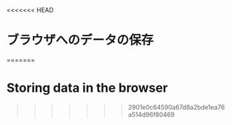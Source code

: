 
<<<<<<< HEAD
# ブラウザへのデータの保存
=======
# Storing data in the browser
>>>>>>> 2901e0c64590a67d8a2bde1ea76a514d96f80469
